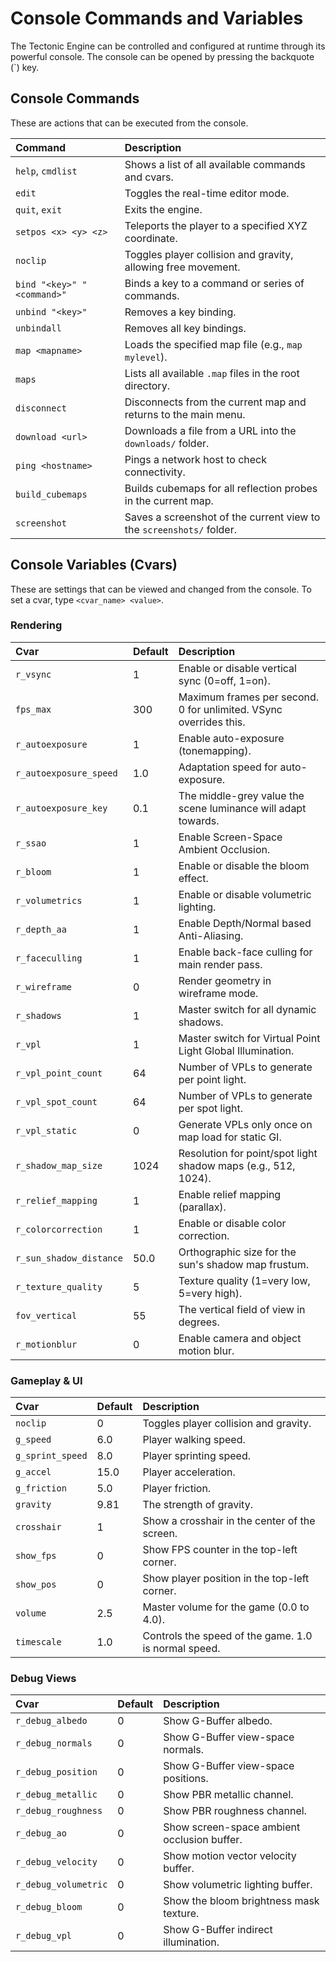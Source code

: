 # Console Commands and Variables

The Tectonic Engine can be controlled and configured at runtime through its powerful console. The console can be opened by pressing the backquote (`) key.

## Console Commands

These are actions that can be executed from the console.

| Command | Description |
| :--- | :--- |
| `help`, `cmdlist` | Shows a list of all available commands and cvars. |
| `edit` | Toggles the real-time editor mode. |
| `quit`, `exit` | Exits the engine. |
| `setpos <x> <y> <z>` | Teleports the player to a specified XYZ coordinate. |
| `noclip` | Toggles player collision and gravity, allowing free movement. |
| `bind "<key>" "<command>"`| Binds a key to a command or series of commands. |
| `unbind "<key>"` | Removes a key binding. |
| `unbindall` | Removes all key bindings. |
| `map <mapname>` | Loads the specified map file (e.g., `map mylevel`). |
| `maps` | Lists all available `.map` files in the root directory. |
| `disconnect` | Disconnects from the current map and returns to the main menu. |
| `download <url>` | Downloads a file from a URL into the `downloads/` folder. |
| `ping <hostname>` | Pings a network host to check connectivity. |
| `build_cubemaps` | Builds cubemaps for all reflection probes in the current map. |
| `screenshot` | Saves a screenshot of the current view to the `screenshots/` folder. |

## Console Variables (Cvars)

These are settings that can be viewed and changed from the console. To set a cvar, type `<cvar_name> <value>`.

### Rendering
| Cvar | Default | Description |
| :--- | :--- | :--- |
| `r_vsync` | 1 | Enable or disable vertical sync (0=off, 1=on). |
| `fps_max` | 300 | Maximum frames per second. 0 for unlimited. VSync overrides this. |
| `r_autoexposure` | 1 | Enable auto-exposure (tonemapping). |
| `r_autoexposure_speed` | 1.0 | Adaptation speed for auto-exposure. |
| `r_autoexposure_key` | 0.1 | The middle-grey value the scene luminance will adapt towards. |
| `r_ssao` | 1 | Enable Screen-Space Ambient Occlusion. |
| `r_bloom` | 1 | Enable or disable the bloom effect. |
| `r_volumetrics` | 1 | Enable or disable volumetric lighting. |
| `r_depth_aa` | 1 | Enable Depth/Normal based Anti-Aliasing. |
| `r_faceculling` | 1 | Enable back-face culling for main render pass. |
| `r_wireframe` | 0 | Render geometry in wireframe mode. |
| `r_shadows` | 1 | Master switch for all dynamic shadows. |
| `r_vpl` | 1 | Master switch for Virtual Point Light Global Illumination. |
| `r_vpl_point_count` | 64 | Number of VPLs to generate per point light. |
| `r_vpl_spot_count` | 64 | Number of VPLs to generate per spot light. |
| `r_vpl_static` | 0 | Generate VPLs only once on map load for static GI. |
| `r_shadow_map_size` | 1024 | Resolution for point/spot light shadow maps (e.g., 512, 1024). |
| `r_relief_mapping` | 1 | Enable relief mapping (parallax). |
| `r_colorcorrection` | 1 | Enable or disable color correction. |
| `r_sun_shadow_distance`| 50.0 | Orthographic size for the sun's shadow map frustum. |
| `r_texture_quality` | 5 | Texture quality (1=very low, 5=very high). |
| `fov_vertical` | 55 | The vertical field of view in degrees. |
| `r_motionblur` | 0 | Enable camera and object motion blur. |

### Gameplay & UI
| Cvar | Default | Description |
| :--- | :--- | :--- |
| `noclip` | 0 | Toggles player collision and gravity. |
| `g_speed` | 6.0 | Player walking speed. |
| `g_sprint_speed` | 8.0 | Player sprinting speed. |
| `g_accel` | 15.0 | Player acceleration. |
| `g_friction` | 5.0 | Player friction. |
| `gravity` | 9.81 | The strength of gravity. |
| `crosshair` | 1 | Show a crosshair in the center of the screen. |
| `show_fps` | 0 | Show FPS counter in the top-left corner. |
| `show_pos` | 0 | Show player position in the top-left corner. |
| `volume` | 2.5 | Master volume for the game (0.0 to 4.0). |
| `timescale` | 1.0 | Controls the speed of the game. 1.0 is normal speed. |

### Debug Views
| Cvar | Default | Description |
| :--- | :--- | :--- |
| `r_debug_albedo` | 0 | Show G-Buffer albedo. |
| `r_debug_normals` | 0 | Show G-Buffer view-space normals. |
| `r_debug_position` | 0 | Show G-Buffer view-space positions. |
| `r_debug_metallic` | 0 | Show PBR metallic channel. |
| `r_debug_roughness` | 0 | Show PBR roughness channel. |
| `r_debug_ao` | 0 | Show screen-space ambient occlusion buffer. |
| `r_debug_velocity` | 0 | Show motion vector velocity buffer. |
| `r_debug_volumetric`| 0 | Show volumetric lighting buffer. |
| `r_debug_bloom` | 0 | Show the bloom brightness mask texture. |
| `r_debug_vpl` | 0 | Show G-Buffer indirect illumination. |